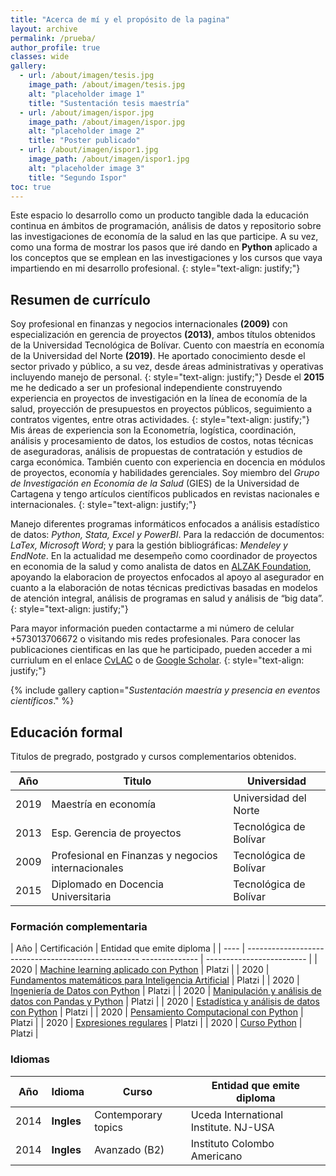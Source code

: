 ```yaml
---
title: "Acerca de mí y el propósito de la pagina"
layout: archive
permalink: /prueba/
author_profile: true
classes: wide
gallery:
  - url: /about/imagen/tesis.jpg
    image_path: /about/imagen/tesis.jpg
    alt: "placeholder image 1"
    title: "Sustentación tesis maestría"
  - url: /about/imagen/ispor.jpg
    image_path: /about/imagen/ispor.jpg
    alt: "placeholder image 2"
    title: "Poster publicado"
  - url: /about/imagen/ispor1.jpg
    image_path: /about/imagen/ispor1.jpg
    alt: "placeholder image 3"
    title: "Segundo Ispor"
toc: true
---
```


Este espacio lo desarrollo como un producto tangible dada la educación continua en ámbitos de programación, análisis de datos y repositorio sobre las investigaciones de economía de la salud en las que participe. A su vez, como una forma de mostrar los pasos que iré dando en **Python** aplicado a los conceptos que se emplean en las investigaciones y los cursos que vaya impartiendo en mi desarrollo profesional. 
{: style="text-align: justify;"}

## Resumen de currículo

Soy profesional en finanzas y negocios internacionales **(2009)** con especialización en gerencia de proyectos **(2013)**, ambos títulos obtenidos de la Universidad Tecnológica de Bolívar. Cuento con maestría en economía de la Universidad del Norte **(2019)**. He aportado conocimiento desde el sector privado y público, a su vez, desde áreas administrativas y operativas incluyendo manejo de personal.
{: style="text-align: justify;"}
Desde el **2015** me he dedicado a ser un profesional independiente construyendo experiencia en proyectos de investigación en la línea de economía de la salud, proyección de presupuestos en proyectos públicos, seguimiento a contratos vigentes, entre otras actividades.
{: style="text-align: justify;"}
Mis áreas de experiencia son la Econometría, logística, coordinación, análisis y procesamiento de datos, los estudios de costos, notas técnicas de aseguradoras, análisis de propuestas de contratación y estudios de carga económica. También cuento con experiencia en docencia en módulos de proyectos, economía y habilidades gerenciales. Soy miembro del *Grupo de Investigación en Economía de la Salud* (GIES) de la Universidad de Cartagena y tengo artículos científicos publicados en revistas nacionales e internacionales.
{: style="text-align: justify;"}

Manejo diferentes programas informáticos enfocados a análisis estadístico de datos: *Python, Stata, Excel y PowerBI*. Para la redacción de documentos: *LaTex, Microsoft Word*; y para la gestión bibliográficas: *Mendeley y EndNote*. En la actualidad me desempeño como coordinador de proyectos en economia de la salud y como analista de datos en [ALZAK Foundation](https://alzakfoundation.org/ "Alzak link"), apoyando la elaboracion de proyectos enfocados al apoyo al asegurador en cuanto a la elaboración de notas técnicas predictivas basadas en modelos de atención integral, análisis de programas en salud y análisis de “big data”. 
{: style="text-align: justify;"}

Para mayor información pueden contactarme a mi número de celular +573013706672 o visitando mis redes profesionales. Para conocer las publicaciones cientificas en las que he participado, pueden acceder a mi curriulum en el enlace [CvLAC](https://scienti.minciencias.gov.co/cvlac/visualizador/generarCurriculoCv.do?cod_rh=0001593605 "CvLAC") o de [Google Scholar](https://scholar.google.es/citations?hl=es&user=FoEAZEwAAAAJ "Scholar").
{: style="text-align: justify;"}

{% include gallery caption="*Sustentación maestría y presencia en eventos científicos*." %}

## Educación formal

Titulos de pregrado, postgrado y cursos complementarios obtenidos.

| Año   | Titulo                                             | Universidad            |
| ----  | -------------------------------------------------- | ---------------------- |
| 2019  | Maestría en economía                               | Universidad del Norte  |
| 2013  | Esp. Gerencia de proyectos                         | Tecnológica de Bolívar |
| 2009  | Profesional en Finanzas y negocios internacionales | Tecnológica de Bolívar |
| 2015  | Diplomado en Docencia Universitaria                | Tecnológica de Bolívar |

### Formación complementaria

| Año   | Certificación                                                                                                                         | Entidad que emite diploma |
| ----  | ---------------------------------------------------                                                                 --------------    | ------------------------- |
| 2020  | [Machine learning aplicado con Python](https://platzi.com/@fgomezdelarosa/curso/1178-scikit/diploma/detalle/ "ML")                    | Platzi                    |
| 2020  | [Fundamentos matemáticos para Inteligencia Artificial](https://platzi.com/@fgomezdelarosa/curso/1729-matematicas-ai/diploma/detalle/) | Platzi                    |
| 2020  | [Ingeniería de Datos con Python](https://platzi.com/@fgomezdelarosa/curso/1385-ingenieria-datos/diploma/detalle/)                     | Platzi                    |
| 2020  | [Manipulación y análisis de datos con Pandas y Python](https://platzi.com/@fgomezdelarosa/curso/1794-pandas/diploma/detalle/)         | Platzi                    |
| 2020  | [Estadística y análisis de datos con Python](https://platzi.com/@fgomezdelarosa/curso/1745-estadistica-python/diploma/detalle/)       | Platzi                    |
| 2020  | [Pensamiento Computacional con Python](https://platzi.com/@fgomezdelarosa/curso/1764-python-cs/diploma/detalle/)                      | Platzi                    |
| 2020  | [Expresiones regulares](https://platzi.com/@fgomezdelarosa/curso/1301-expresiones-regulares/diploma/detalle/)                         | Platzi                    |
| 2020  | [Curso Python](https://platzi.com/@fgomezdelarosa/curso/1104-python/diploma/detalle/)                                                 | Platzi                    |

### Idiomas

| Año   | Idioma     | Curso               | Entidad que emite diploma             |
| ----  | ---------- | ------------------- | ------------------------------------- |
| 2014  | **Ingles** | Contemporary topics | Uceda International Institute. NJ-USA |
| 2014  | **Ingles** | Avanzado (B2)       | Instituto Colombo Americano           |
